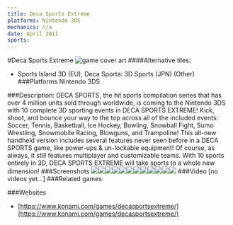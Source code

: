 ```yaml
---
title: Deca Sports Extreme
platforms: Nintendo 3DS
mechanics: n/a
date: April 2011
sports: 
---
```

#Deca Sports Extreme
![game cover art](//images.igdb.com/igdb/image/upload/t_cover_big/bqticqicegnoe1vbgkjk.jpg "Logo Title Text 1")
####Alternative tiles:
* Sports Island 3D (EU), Deca Sporta: 3D Sports (JPN) (Other)
###Platforms
Nintendo 3DS

###Description:
DECA SPORTS, the hit sports compilation series that has over 4 million units sold through worldwide, is coming to the Nintendo 3DS with 10 complete 3D sporting events in DECA SPORTS EXTREME! Kick, shoot, and bounce your way to the top across all of the included events: Soccer, Tennis, Basketball, Ice Hockey, Bowling, Snowball Fight, Sumo Wrestling, Snowmobile Racing, Blowguns, and Trampoline! This all-new handheld version includes several features never seen before in a DECA SPORTS game, like power-ups & un-lockable equipment! Of course, as always, it still features multiplayer and customizable teams. With 10 sports entirely in 3D, DECA SPORTS EXTREME will take sports to a whole new dimension!
###Screenshots
<a target="_blank" href="//images.igdb.com/igdb/image/upload/t_cover_big/tqomzpbxktrsqr5no2iz.jpg"><img src="//images.igdb.com/igdb/image/upload/t_thumb/tqomzpbxktrsqr5no2iz.jpg"/></a><a target="_blank" href="//images.igdb.com/igdb/image/upload/t_cover_big/vbcbkhjbdv3mpwxlnciq.jpg"><img src="//images.igdb.com/igdb/image/upload/t_thumb/vbcbkhjbdv3mpwxlnciq.jpg"/></a><a target="_blank" href="//images.igdb.com/igdb/image/upload/t_cover_big/js2cpbiy2ybwfsmwzasz.jpg"><img src="//images.igdb.com/igdb/image/upload/t_thumb/js2cpbiy2ybwfsmwzasz.jpg"/></a><a target="_blank" href="//images.igdb.com/igdb/image/upload/t_cover_big/cle7dm6xpzfa3ydtq84n.jpg"><img src="//images.igdb.com/igdb/image/upload/t_thumb/cle7dm6xpzfa3ydtq84n.jpg"/></a><a target="_blank" href="//images.igdb.com/igdb/image/upload/t_cover_big/k5iocqpwggzsyjydvzmp.jpg"><img src="//images.igdb.com/igdb/image/upload/t_thumb/k5iocqpwggzsyjydvzmp.jpg"/></a><a target="_blank" href="//images.igdb.com/igdb/image/upload/t_cover_big/solriuvg3ekdzafwgp2z.jpg"><img src="//images.igdb.com/igdb/image/upload/t_thumb/solriuvg3ekdzafwgp2z.jpg"/></a><a target="_blank" href="//images.igdb.com/igdb/image/upload/t_cover_big/q5pjmyz3vqi7xh9x5gs6.jpg"><img src="//images.igdb.com/igdb/image/upload/t_thumb/q5pjmyz3vqi7xh9x5gs6.jpg"/></a><a target="_blank" href="//images.igdb.com/igdb/image/upload/t_cover_big/k5ymxtpkit656abrhyw1.jpg"><img src="//images.igdb.com/igdb/image/upload/t_thumb/k5ymxtpkit656abrhyw1.jpg"/></a><a target="_blank" href="//images.igdb.com/igdb/image/upload/t_cover_big/skkzjrwyrqch1xesewp2.jpg"><img src="//images.igdb.com/igdb/image/upload/t_thumb/skkzjrwyrqch1xesewp2.jpg"/></a><a target="_blank" href="//images.igdb.com/igdb/image/upload/t_cover_big/wei4n1kz67slahgxhmsy.jpg"><img src="//images.igdb.com/igdb/image/upload/t_thumb/wei4n1kz67slahgxhmsy.jpg"/></a><a target="_blank" href="//images.igdb.com/igdb/image/upload/t_cover_big/snhf3cyy2e5o8cbibjzl.jpg"><img src="//images.igdb.com/igdb/image/upload/t_thumb/snhf3cyy2e5o8cbibjzl.jpg"/></a><a target="_blank" href="//images.igdb.com/igdb/image/upload/t_cover_big/vi7bbffzydsuitzd2lyo.jpg"><img src="//images.igdb.com/igdb/image/upload/t_thumb/vi7bbffzydsuitzd2lyo.jpg"/></a>
###Video
[no videos yet...]
###Related games

###Websites
* [https://www.konami.com/games/decasportsextreme/](https://www.konami.com/games/decasportsextreme/)
